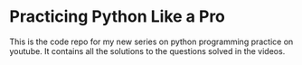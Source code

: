 # Practicing Python Like a Pro
This is the code repo for my new series on python programming practice on youtube. It contains all the solutions to the questions solved in the videos.
